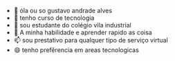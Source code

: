 - 👋 óla ou so gustavo andrade alves
- 👀 tenho curso de tecnologia
- 🌱 sou estudante do colégio vila industrial
- 💞️ A minha habilidade e aprender rapido as coisa
- 📫 sou prestativo para qualquer tipo de serviço virtual
- 😄 tenho prefêrencia em areas tecnologicas


<!---
gustavo303030/gustavo303030 is a ✨ special ✨ repository because its `README.md` (this file) appears on your GitHub profile.
You can click the Preview link to take a look at your changes.
--->
